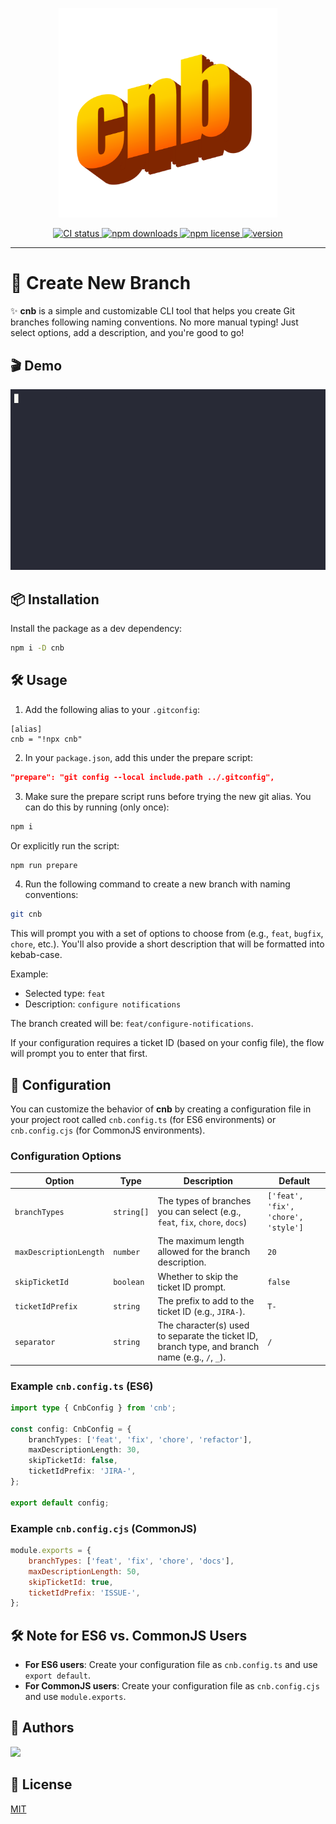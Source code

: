 <p align="center">
    <img src="https://github.com/amir-ben-shimol/cnb/blob/main/assets/brand.png" width="350" />
</p>

<p align="center">
	<a href="https://github.com/amir-ben-shimol/cnb">
    	<img src="https://img.shields.io/github/actions/workflow/status/amir-ben-shimol/cnb/integrate.yaml?label=CI&logo=GitHub" alt="CI status">
  	</a>
	<a href="https://www.npmjs.com/package/cnb">
    	<img src="https://img.shields.io/npm/dm/cnb?logo=NPM" alt="npm downloads">
  	</a>
	<a href="https://github.com/amir-ben-shimol/cnb">
    	<img src="https://img.shields.io/npm/l/cnb" alt="npm license">
  	</a>
	<a href="https://github.com/amir-ben-shimol/cnb">
    	<img src="https://img.shields.io/npm/v/cnb?label=version" alt="version">
  	</a>
</p>

<hr />

# 🚀 Create New Branch

✨ **cnb** is a simple and customizable CLI tool that helps you create Git branches following naming conventions. No more manual typing! Just select options, add a description, and you're good to go!

## 🎬 Demo

![cnb](assets/demo.gif)

## 📦 Installation

Install the package as a dev dependency:

```bash
npm i -D cnb
```

## 🛠️ Usage

1. Add the following alias to your `.gitconfig`:

```shell
[alias]
cnb = "!npx cnb"
```

2. In your `package.json`, add this under the prepare script:

```json
"prepare": "git config --local include.path ../.gitconfig",
```

3. Make sure the prepare script runs before trying the new git alias. You can do this by running (only once):

```bash
npm i
```

Or explicitly run the script:

```bash
npm run prepare
```

4. Run the following command to create a new branch with naming conventions:

```bash
git cnb
```

This will prompt you with a set of options to choose from (e.g., `feat`, `bugfix`, `chore`, etc.). You'll also provide a short description that will be formatted into kebab-case.

Example:

-   Selected type: `feat`
-   Description: `configure notifications`

The branch created will be: `feat/configure-notifications`.

If your configuration requires a ticket ID (based on your config file), the flow will prompt you to enter that first.

## 📁 Configuration

You can customize the behavior of **cnb** by creating a configuration file in your project root called `cnb.config.ts` (for ES6 environments) or `cnb.config.cjs` (for CommonJS environments).

### Configuration Options

| Option                 | Type       | Description                                                                                     | Default                             |
| ---------------------- | ---------- | ----------------------------------------------------------------------------------------------- | ----------------------------------- |
| `branchTypes`          | `string[]` | The types of branches you can select (e.g., `feat`, `fix`, `chore`, `docs`)                     | `['feat', 'fix', 'chore', 'style']` |
| `maxDescriptionLength` | `number`   | The maximum length allowed for the branch description.                                          | `20`                                |
| `skipTicketId`         | `boolean`  | Whether to skip the ticket ID prompt.                                                           | `false`                             |
| `ticketIdPrefix`       | `string`   | The prefix to add to the ticket ID (e.g., `JIRA-`).                                             | `T-`                                |
| `separator`            | `string`   | The character(s) used to separate the ticket ID, branch type, and branch name (e.g., `/`, `_`). | `/`                                 |

### Example `cnb.config.ts` (ES6)

```ts
import type { CnbConfig } from 'cnb';

const config: CnbConfig = {
	branchTypes: ['feat', 'fix', 'chore', 'refactor'],
	maxDescriptionLength: 30,
	skipTicketId: false,
	ticketIdPrefix: 'JIRA-',
};

export default config;
```

### Example `cnb.config.cjs` (CommonJS)

```js
module.exports = {
	branchTypes: ['feat', 'fix', 'chore', 'docs'],
	maxDescriptionLength: 50,
	skipTicketId: true,
	ticketIdPrefix: 'ISSUE-',
};
```

## 🛠️ Note for ES6 vs. CommonJS Users

-   **For ES6 users**: Create your configuration file as `cnb.config.ts` and use `export default`.
-   **For CommonJS users**: Create your configuration file as `cnb.config.cjs` and use `module.exports`.

## 👥 Authors

<a href="https://github.com/amir-ben-shimol">
    <img src="https://avatars.githubusercontent.com/u/105565954?s=400&u=01efa537bf4368251ffa05954d13aa1861073b39&v=4" height="50" />
</a>

## 📄 License

[MIT](https://choosealicense.com/licenses/mit/)

